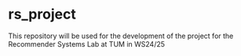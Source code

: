 # rs_project
This repository will be used for the development of the project for the Recommender Systems Lab at TUM in WS24/25
